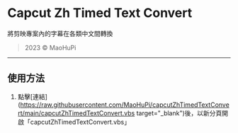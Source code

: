 # Capcut Zh Timed Text Convert

將剪映專案內的字幕在各類中文間轉換

> 2023 © MaoHuPi

---

## 使用方法

1. 點擊[連結](https://raw.githubusercontent.com/MaoHuPi/capcutZhTimedTextConvert/main/capcutZhTimedTextConvert.vbs target="_blank")後，以新分頁開啟「capcutZhTimedTextConvert.vbs」
